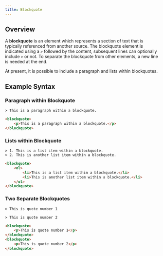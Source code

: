 ```yaml
---
title: Blockquote
---
```


## Overview

A **blockquote** is an element which represents a section of text that is typically referenced from another source. The blockquote element is indicated using a `>` followed by the content, subsequent lines can optionally include `>` or not. To separate the blockquote from other elements, a new line is needed at the end.

At present, it is possible to include a paragraph and lists within blockquotes.

## Example Syntax

### Paragraph within Blockquote

```text
> This is a paragraph within a blockquote.
```

```html
<blockquote>
    <p>This is a paragraph within a blockquote.</p>
</blockquote>
```

### Lists within Blockquote

```text
> 1. This is a list item within a blockquote.
> 2. This is another list item within a blockquote.
```

```html
<blockquote>
    <ol>
        <li>This is a list item within a blockquote.</li>
        <li>This is another list item within a blockquote.</li>
    </ol>
</blockquote>
```

### Two Separate Blockquotes

```text
> This is quote number 1

> This is quote number 2
```

```html
<blockquote>
    <p>This is quote number 1</p>
</blockquote>
<blockquote>
    <p>This is quote number 2</p>
</blockquote>
```
